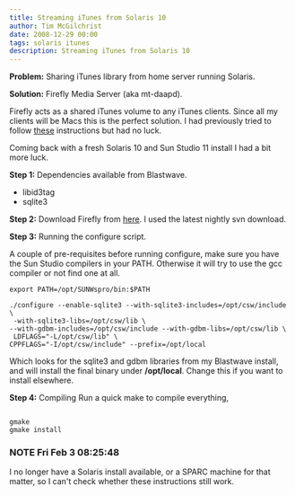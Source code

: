 ```yaml
---
title: Streaming iTunes from Solaris 10
author: Tim McGilchrist
date: 2008-12-29 00:00
tags: solaris itunes
description: Streaming iTunes from Solaris 10
---
```

**Problem:** Sharing iTunes library from home server running Solaris.

**Solution:** Firefly Media Server (aka mt-daapd).

Firefly acts as a shared iTunes volume to any iTunes clients. Since all my
clients will be Macs this is the perfect solution. I had previously tried to
follow
[these](http://blogs.sun.com/constantin/entry/solaris_home_part_4_streaming)
instructions but had no luck.

Coming back with a fresh Solaris 10 and Sun Studio 11 install I had a bit more luck.

**Step 1:** Dependencies available from Blastwave.

 * libid3tag
 * sqlite3

**Step 2:** Download Firefly from [here](http://www.fireflymediaserver.org/). I
  used the latest nightly svn download.

**Step 3:** Running the configure script.

A couple of pre-requisites before running configure, make sure you have the Sun
Studio compilers in your PATH. Otherwise it will try to use the gcc compiler or
not find one at all.

``` shell
export PATH=/opt/SUNWspro/bin:$PATH

./configure --enable-sqlite3 --with-sqlite3-includes=/opt/csw/include \
 -with-sqlite3-libs=/opt/csw/lib \
--with-gdbm-includes=/opt/csw/include --with-gdbm-libs=/opt/csw/lib \
 LDFLAGS="-L/opt/csw/lib" \
CPPFLAGS="-I/opt/csw/include" --prefix=/opt/local

```

Which looks for the sqlite3 and gdbm libraries from my Blastwave install, and
will install the final binary under **/opt/local**. Change this if you want
to install elsewhere.

**Step 4:** Compiling
Run a quick make to compile everything,

``` shell

gmake
gmake install

```

### NOTE Fri Feb  3 08:25:48 ###
I no longer have a Solaris install available, or a SPARC machine for that
matter, so I can't check whether these instructions still work.
